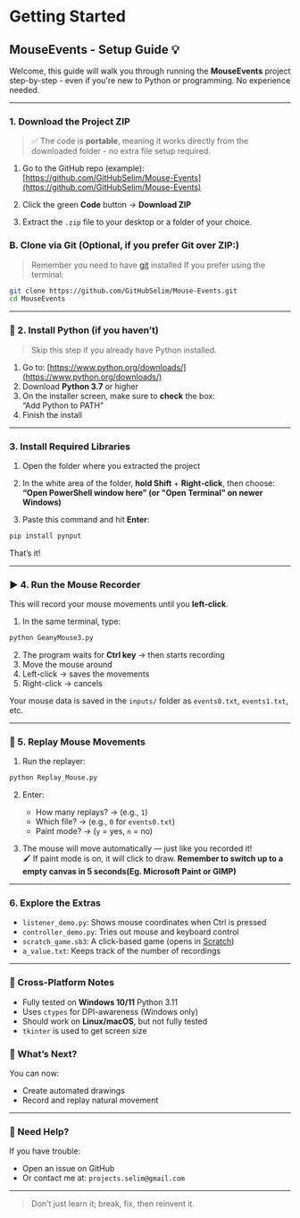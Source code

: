 # Getting Started

## MouseEvents - Setup Guide 💡

Welcome, this guide will walk you through running the **MouseEvents** project step-by-step - even if you're new to Python or programming. No experience needed.

---

###  1. Download the Project ZIP

> ✅ The code is **portable**, meaning it works directly from the downloaded folder - no extra file setup required.

1. Go to the GitHub repo (example):\
[https://github.com/GitHubSelim/Mouse-Events](https://github.com/GitHubSelim/Mouse-Events)

3. Click the green **Code** button → **Download ZIP**

4. Extract the `.zip` file to your desktop or a folder of your choice.


### B. Clone via Git (Optional, if you prefer Git over ZIP:)
> Remember you need to have [git](https://git-scm.com/downloads) installed 
If you prefer using the terminal:
```bash
git clone https://github.com/GitHubSelim/Mouse-Events.git
cd MouseEvents
```
---
### 🐍 2. Install Python (if you haven’t)

> Skip this step if you already have Python installed.

1. Go to: [https://www.python.org/downloads/](https://www.python.org/downloads/)
2. Download **Python 3.7** or higher
3.  On the installer screen, make sure to **check** the box:\
    “Add Python to PATH”
4. Finish the install

---

###  3. Install Required Libraries


1. Open the folder where you extracted the project

2. In the white area of the folder, **hold Shift** + **Right-click**, then choose:\
**“Open PowerShell window here” (or "Open Terminal" on newer Windows)**

3. Paste this command and hit **Enter**:

```bash
pip install pynput
```

That’s it! 

---

### ▶️ 4. Run the Mouse Recorder

This will record your mouse movements until you **left-click**.

1. In the same terminal, type:

```bash
python GeanyMouse3.py
```

2. The program waits for **Ctrl key** → then starts recording
3. Move the mouse around
4. Left-click → saves the movements
5. Right-click → cancels

Your mouse data is saved in the `inputs/` folder as `events0.txt`, `events1.txt`, etc.

---

### 🔀 5. Replay Mouse Movements

1. Run the replayer:

```bash
python Replay_Mouse.py
```

2. Enter:

   - How many replays? → (e.g., `1`)
   - Which file? → (e.g., `0` for `events0.txt`)
   - Paint mode? → (`y` = yes, `n` = no)

3. The mouse will move automatically — just like you recorded it!\
   🖌️ If paint mode is on, it will click to draw.
   **Remember to switch up to a empty canvas in 5 seconds(Eg. Microsoft Paint or GIMP)**

---

###  6. Explore the Extras

- `listener_demo.py`: Shows mouse coordinates when Ctrl is pressed
- `controller_demo.py`: Tries out mouse and keyboard control
- `scratch_game.sb3`: A click-based game (opens in [Scratch](https://scratch.mit.edu))
- `a_value.txt`: Keeps track of the number of recordings

---

### 🚀 Cross-Platform Notes

* Fully tested on **Windows 10/11**  Python 3.11  
* Uses `ctypes` for DPI-awareness (Windows only)  
* Should work on **Linux/macOS**, but not fully tested  
* `tkinter` is used to get screen size  


### 🧐 What’s Next?

You can now:

- Create automated drawings
- Record and replay natural movement

---

### 💬 Need Help?

If you have trouble:

- Open an issue on GitHub
- Or contact me at: `projects.selim@gmail.com`

---

> Don’t just learn it; break, fix, then reinvent it.
